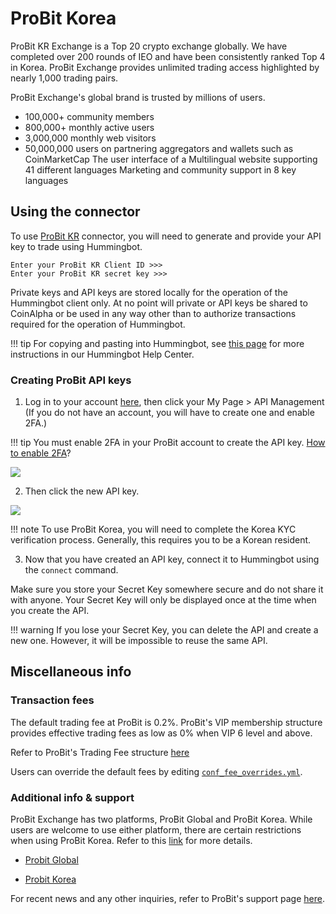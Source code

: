 # ProBit Korea

ProBit KR Exchange is a Top 20 crypto exchange globally. We have completed over 200 rounds of IEO and have been consistently ranked Top 4 in Korea. ProBit Exchange provides unlimited trading access highlighted by nearly 1,000 trading pairs.

ProBit Exchange's global brand is trusted by millions of users.

- 100,000+ community members
- 800,000+ monthly active users
- 3,000,000 monthly web visitors
- 50,000,000 users on partnering aggregators and wallets such as CoinMarketCap
  The user interface of a Multilingual website supporting 41 different languages
  Marketing and community support in 8 key languages

## Using the connector

To use [ProBit KR](https://www.probit.kr) connector, you will need to generate and provide your API key to trade using Hummingbot.

```
Enter your ProBit KR Client ID >>>
Enter your ProBit KR secret key >>>
```

Private keys and API keys are stored locally for the operation of the Hummingbot client only. At no point will private or API keys be shared to CoinAlpha or be used in any way other than to authorize transactions required for the operation of Hummingbot.

!!! tip
    For copying and pasting into Hummingbot, see [this page](https://hummingbot.zendesk.com/hc/en-us/articles/900004871203-Copy-and-paste-your-API-keys) for more instructions in our Hummingbot Help Center.

### Creating ProBit API keys

1. Log in to your account [here](https://www.probit.kr/login), then click your My Page > API Management (If you do not have an account, you will have to create one and enable 2FA.)

!!! tip
    You must enable 2FA in your ProBit account to create the API key. [How to enable 2FA](https://support.probit.kr/hc/ko/articles/900003084746-2-%EB%8B%A8%EA%B3%84-%EC%9D%B8%EC%A6%9D-2FA-Google-OTP-%EB%A5%BC-%EC%82%AC%EC%9A%A9%ED%95%98%EB%8A%94-%EB%B0%A9%EB%B2%95-)?

![](/assets/img/probit-korea-account.JPG)

2. Then click the new API key.

![](/assets/img/probit-korea-api.JPG)

!!! note
    To use ProBit Korea, you will need to complete the Korea KYC verification process. Generally, this requires you to be a Korean resident.

3. Now that you have created an API key, connect it to Hummingbot using the `connect` command.

Make sure you store your Secret Key somewhere secure and do not share it with anyone. Your Secret Key will only be displayed once at the time when you create the API.

!!! warning
    If you lose your Secret Key, you can delete the API and create a new one. However, it will be impossible to reuse the same API.

## Miscellaneous info

### Transaction fees

The default trading fee at ProBit is 0.2%. ProBit's VIP membership structure provides effective trading fees as low as 0% when VIP 6 level and above.

Refer to ProBit's Trading Fee structure [here](https://support.probit.kr/hc/ko/articles/900002984483)

Users can override the default fees by editing [`conf_fee_overrides.yml`](/operation/override-fees/).

### Additional info & support

ProBit Exchange has two platforms, ProBit Global and ProBit Korea. While users are welcome to use either platform, there are certain restrictions when using ProBit Korea. Refer to this [link](https://support.probit.kr/hc/ko/articles/900002984543) for more details.

- [Probit Global](https://www.probit.com)

- [Probit Korea](https://www.probit.kr)

For recent news and any other inquiries, refer to ProBit's support page [here](https://support.probit.kr/hc/ko/categories/900000200306).
